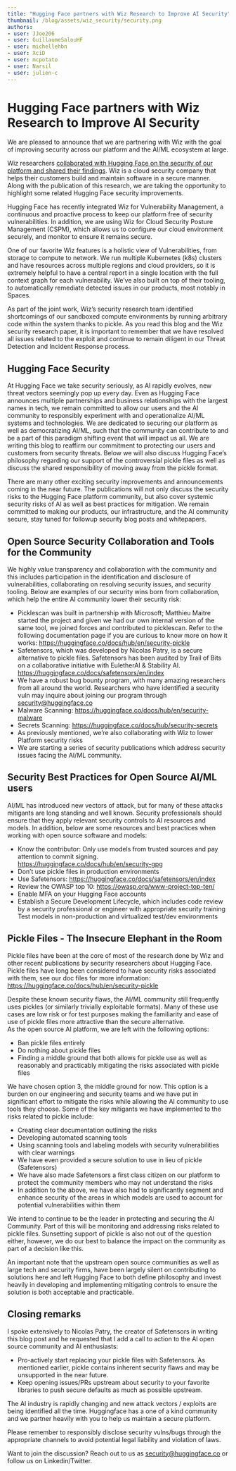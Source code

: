 ```yaml
---
title: "Hugging Face partners with Wiz Research to Improve AI Security"
thumbnail: /blog/assets/wiz_security/security.png
authors:
- user: JJoe206
- user: GuillaumeSalouHF
- user: michellehbn
- user: XciD
- user: mcpotato
- user: Narsil
- user: julien-c
---
```


# Hugging Face partners with Wiz Research to Improve AI Security

We are pleased to announce that we are partnering with Wiz with the goal of improving security across our platform and the AI/ML ecosystem at large.

Wiz researchers [collaborated with Hugging Face on the security of our platform and shared their findings](https://www.wiz.io/blog/wiz-and-hugging-face-address-risks-to-ai-infrastructure). Wiz is a cloud security company that helps their customers build and maintain software in a secure manner. Along with the publication of this research, we are taking the opportunity to highlight some related Hugging Face security improvements.

Hugging Face has recently integrated Wiz for Vulnerability Management, a continuous and proactive process to keep our platform free of security vulnerabilities. In addition, we are using Wiz for Cloud Security Posture Management (CSPM), which allows us to configure our cloud environment securely, and monitor to ensure it remains secure.  

One of our favorite Wiz features is a holistic view of Vulnerabilities, from storage to compute to network.  We run multiple Kubernetes (k8s) clusters and have resources across multiple regions and cloud providers, so it is extremely helpful to have a central report in a single location with the full context graph for each vulnerability. We’ve also built on top of their tooling, to automatically remediate detected issues in our products, most notably in Spaces.

As part of the joint work, Wiz’s security research team identified shortcomings of our sandboxed compute environments by running arbitrary code within the system thanks to pickle.  As you read this blog and the Wiz security research paper, it is important to remember that we have resolved all issues related to the exploit and continue to remain diligent in our Threat Detection and Incident Response process.  

## Hugging Face Security

At Hugging Face we take security seriously, as AI rapidly evolves, new threat vectors seemingly pop up every day. Even as Hugging Face announces multiple partnerships and business relationships with the largest names in tech, we remain committed to allow our users and the AI community to responsibly experiment with and operationalize AI/ML systems and technologies.  We are dedicated to securing our platform as well as democratizing AI/ML, such that the community can contribute to and be a part of this paradigm shifting event that will impact us all.  We are writing this blog to reaffirm our commitment to protecting our users and customers from security threats.  Below we will also discuss Hugging Face’s philosophy regarding our support of the controversial pickle files as well as discuss the shared responsibility of moving away from the pickle format. 

There are many other exciting security improvements and announcements coming in the near future.  The publications will not only discuss the security risks to the Hugging Face platform community, but also cover systemic security risks of AI as well as best practices for mitigation.  We remain committed to making our products, our infrastructure, and the AI community secure, stay tuned for followup security blog posts and whitepapers.

## Open Source Security Collaboration and Tools for the Community

We highly value transparency and collaboration with the community and this includes participation in the identification and disclosure of vulnerabilities, collaborating on resolving security issues, and security tooling. Below are examples of our security wins born from collaboration, which help the entire AI community lower their security risk:
- Picklescan was built in partnership with Microsoft; Matthieu Maitre started the project and given we had our own internal version of the same tool, we joined forces and contributed to picklescan. Refer to the following documentation page if you are curious to know more on how it works:
https://huggingface.co/docs/hub/en/security-pickle
- Safetensors, which was developed by Nicolas Patry, is a secure alternative to pickle files. Safetensors has been audited by Trail of Bits on a collaborative initiative with EuletherAI & Stability AI.
https://huggingface.co/docs/safetensors/en/index
- We have a robust bug bounty program, with many amazing researchers from all around the world. Researchers who have identified a security vuln may inquire about joining our program through security@huggingface.co
- Malware Scanning: https://huggingface.co/docs/hub/en/security-malware
- Secrets Scanning:  https://huggingface.co/docs/hub/security-secrets
- As previously mentioned, we’re also collaborating with Wiz to lower Platform security risks 
- We are starting a series of security publications which address security issues facing the AI/ML community.

## Security Best Practices for Open Source AI/ML users

AI/ML has introduced new vectors of attack, but for many of these attacks mitigants are long standing and well known. Security professionals should ensure that they apply relevant security controls to AI resources and models. In addition, below are some resources and best practices when working with open source software and models:

- Know the contributor:  Only use models from trusted sources and pay attention to commit signing.  https://huggingface.co/docs/hub/en/security-gpg
- Don’t use pickle files in production environments
- Use Safetensors: https://huggingface.co/docs/safetensors/en/index 
- Review the OWASP top 10:  https://owasp.org/www-project-top-ten/
- Enable MFA on your Hugging Face accounts
- Establish a Secure Development Lifecycle, which includes code review by a security professional or engineer with appropriate security training
Test models in non-production and virtualized test/dev environments

## Pickle Files - The Insecure Elephant in the Room

Pickle files have been at the core of most of the research done by Wiz and other recent publications by security researchers about Hugging Face. Pickle files have long been considered to have security risks associated with them, see our doc files for more information: https://huggingface.co/docs/hub/en/security-pickle

Despite these known security flaws, the AI/ML community still frequently uses pickles (or similarly trivially exploitable formats). Many of these use cases are low risk or for test purposes making the familiarity and ease of use of pickle files more attractive than the secure alternative.  
As the open source AI platform, we are left with the following options:
- Ban pickle files entirely
- Do nothing about pickle files
- Finding a middle ground that both allows for pickle use as well as reasonably and practicably mitigating the risks associated with pickle files

We have chosen option 3, the middle ground for now. This option is a burden on our engineering and security teams and we have put in significant effort to mitigate the risks while allowing the AI community to use tools they choose. Some of the key mitigants we have implemented to the risks related to pickle include: 

- Creating clear documentation outlining the risks
- Developing automated scanning tools
- Using scanning tools and labeling models with security vulnerabilities with clear warnings
- We have even provided a secure solution to use in lieu of pickle (Safetensors)
- We have also made Safetensors a first class citizen on our platform to protect the community members who may not understand the risks
- In addition to the above, we have also had to significantly segment and enhance security of the areas in which models are used to account for potential vulnerabilities within them

We intend to continue to be the leader in protecting and securing the AI Community. Part of this will be monitoring and addressing risks related to pickle files. Sunsetting support of pickle is also not out of the question either, however, we do our best to balance the impact on the community as part of a decision like this. 

An important note that the upstream open source communities as well as large tech and security firms, have been largely silent on contributing to solutions here and left Hugging Face to both define philosophy and invest heavily in developing and implementing mitigating controls to ensure the solution is both acceptable and practicable. 

## Closing remarks

I spoke extensively to Nicolas Patry, the creator of Safetensors in writing this blog post and he requested that I add a call to action to the AI open source community and AI enthusiasts:

- Pro-actively start replacing your pickle files with Safetensors. As mentioned earlier, pickle contains inherent security flaws and may be unsupported in the near future.
- Keep opening issues/PRs upstream about security to your favorite libraries to push secure defaults as much as possible upstream. 

The AI industry is rapidly changing and new attack vectors / exploits are being identified all the time. Huggingface has a one of a kind community and we partner heavily with you to help us maintain a secure platform.  

Please remember to responsibly disclose security vulns/bugs through the appropriate channels to avoid potential legal liability and violation of laws.

Want to join the discussion?  Reach out to us as security@huggingface.co or follow us on Linkedin/Twitter.
